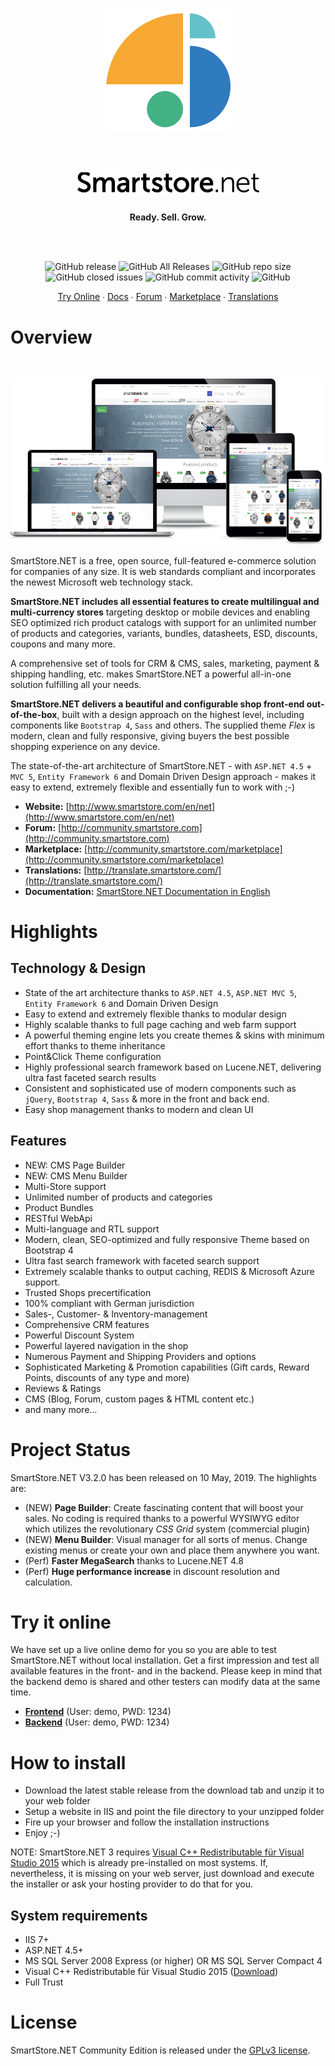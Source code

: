 <p align="center">
	<a href="https://www.smartstore.net" target="_blank" rel="noopener noreferrer">
		<img src="assets/smartstore-icon.png" alt="Smartstore.NET" width="200" xheight="250">
	</a>
</h1>

<br/>
<br/>

<h1 align="center">
	<img src="assets/smartstore-text.png" alt="Smartstore.NET" width="300" xheight="250">
</h1>

<p align="center"><strong>Ready. Sell. Grow.</strong></p>

<br/>
<br/>

<p align="center">
	<img alt="GitHub release" src="https://img.shields.io/github/release/smartstore/SmartStoreNET.svg?color=%2344b284">
	<img alt="GitHub All Releases" src="https://img.shields.io/github/downloads/smartstore/SmartStoreNET/total.svg?color=%23f7a833">
	<img alt="GitHub repo size" src="https://img.shields.io/github/repo-size/smartstore/SmartStoreNET.svg?color=%2364c1c7">
	<img alt="GitHub closed issues" src="https://img.shields.io/github/issues-closed/smartstore/SmartStoreNET.svg?color=%23307abe">
	<img alt="GitHub commit activity" src="https://img.shields.io/github/commit-activity/m/smartstore/SmartStoreNET.svg?color=%2399b433&label=commits">
	<img alt="GitHub" src="https://img.shields.io/github/license/smartstore/SmartStoreNET.svg?color=%23999999">
</p>

<p align="center">
	<a href="#try-it-online">Try Online</a> ∙
    <a href="http://docs.smartstore.com/display/SMNET/SmartStore.NET+Documentation+Home">Docs</a> ∙ 
	<a href="http://community.smartstore.com">Forum</a> ∙ 
	<a href="http://community.smartstore.com/marketplace">Marketplace</a> ∙ 
	<a href="http://translate.smartstore.com/">Translations</a>
</p>

# Overview

<p>&nbsp;</p>

<p align="center">
  <img src="assets/smnet3-devices-sm.png" alt="SmartStore.NET Demoshop" />
</p>

SmartStore.NET is a free, open source, full-featured e-commerce solution for companies of any size. It is web standards compliant and incorporates the newest Microsoft web technology stack.

**SmartStore.NET includes all essential features to create multilingual and multi-currency stores** targeting desktop or mobile devices and enabling SEO optimized rich product catalogs with support for an unlimited number of products and categories, variants, bundles, datasheets, ESD, discounts, coupons and many more.

A comprehensive set of tools for CRM & CMS, sales, marketing, payment & shipping handling, etc. makes SmartStore.NET a powerful all-in-one solution fulfilling all your needs.

**SmartStore.NET delivers a beautiful and configurable shop front-end out-of-the-box**, built with a design approach on the highest level, including components like `Bootstrap 4`, `Sass` and others. The supplied theme _Flex_ is modern, clean and fully responsive, giving buyers the best possible shopping experience on any device. 

The state-of-the-art architecture of SmartStore.NET - with `ASP.NET 4.5` + `MVC 5`, `Entity Framework 6` and Domain Driven Design approach - makes it easy to extend, extremely flexible and essentially fun to work with ;-)

* **Website:** [http://www.smartstore.com/en/net](http://www.smartstore.com/en/net)
* **Forum:** [http://community.smartstore.com](http://community.smartstore.com)
* **Marketplace:** [http://community.smartstore.com/marketplace](http://community.smartstore.com/marketplace)
* **Translations:** [http://translate.smartstore.com/](http://translate.smartstore.com/)
* **Documentation:** [SmartStore.NET Documentation in English](http://docs.smartstore.com/display/SMNET/SmartStore.NET+Documentation+Home)

# Highlights

## Technology & Design

* State of the art architecture thanks to `ASP.NET 4.5`, `ASP.NET MVC 5`, `Entity Framework 6` and Domain Driven Design
* Easy to extend and extremely flexible thanks to modular design
* Highly scalable thanks to full page caching and web farm support 
* A powerful theming engine lets you create themes & skins with minimum effort thanks to theme inheritance
* Point&Click Theme configuration
* Highly professional search framework based on Lucene.NET, delivering ultra fast faceted search results
* Consistent and sophisticated use of modern components such as `jQuery`, `Bootstrap 4`, `Sass` & more in the front and back end.
* Easy shop management thanks to modern and clean UI

## Features

* NEW: CMS Page Builder
* NEW: CMS Menu Builder
* Multi-Store support
* Unlimited number of products and categories
* Product Bundles
* RESTful WebApi
* Multi-language and RTL support
* Modern, clean, SEO-optimized and fully responsive Theme based on Bootstrap 4
* Ultra fast search framework with faceted search support
* Extremely scalable thanks to output caching, REDIS & Microsoft Azure support.
* Trusted Shops precertification
* 100% compliant with German jurisdiction
* Sales-, Customer- & Inventory-management
* Comprehensive CRM features
* Powerful Discount System
* Powerful layered navigation in the shop
* Numerous Payment and Shipping Providers and options
* Sophisticated Marketing & Promotion capabilities (Gift cards, Reward Points, discounts of any type and more)
* Reviews & Ratings
* CMS (Blog, Forum, custom pages & HTML content etc.)
* and many more...

# Project Status
SmartStore.NET V3.2.0 has been released on 10 May, 2019. The highlights are:

* (NEW) **Page Builder**: Create fascinating content that will boost your sales. No coding is required thanks to a powerful WYSIWYG editor which utilizes the revolutionary *CSS Grid* system (commercial plugin)
* (NEW) **Menu Builder**: Visual manager for all sorts of menus. Change existing menus or create your own and place them anywhere you want.
* (Perf) **Faster MegaSearch** thanks to Lucene.NET 4.8
* (Perf) **Huge performance increase** in discount resolution and calculation.



# Try it online

We have set up a live online demo for you so you are able to test SmartStore.NET without local installation. Get a first impression and test all available features in the front- and in the backend. Please keep in mind that the backend demo is shared and other testers can modify data at the same time.

* [**Frontend**](http://frontend.smartstore.net/en) (User: demo, PWD: 1234)
* [**Backend**](http://backend.smartstore.net/en/login) (User: demo, PWD: 1234)

# How to install

* Download the latest stable release from the download tab and unzip it to your web folder
* Setup a website in IIS and point the file directory to your unzipped folder
* Fire up your browser and follow the installation instructions
* Enjoy ;-)

NOTE: SmartStore.NET 3 requires [Visual C++ Redistributable für Visual Studio 2015](https://www.microsoft.com/en-US/download/details.aspx?id=52685) which is already pre-installed on most systems. If, nevertheless, it is missing on your web server, just download and execute the installer or ask your hosting provider to do that for you.

## System requirements

* IIS 7+
* ASP.NET 4.5+
* MS SQL Server 2008 Express (or higher) OR MS SQL Server Compact 4
* Visual C++ Redistributable für Visual Studio 2015 ([Download](https://www.microsoft.com/en-US/download/details.aspx?id=52685))
* Full Trust


# License

SmartStore.NET Community Edition is released under the [GPLv3 license](http://www.gnu.org/licenses/gpl-3.0.txt).
